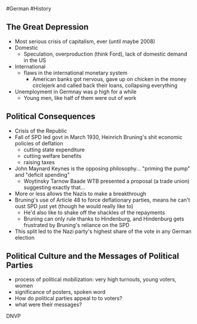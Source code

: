 #German #History
## The Great Depression
- Most serious crisis of capitalism, ever (until maybe 2008)
- Domestic
	- Speculation, overproduction (think Ford), lack of domestic demand in the US
- International
	- flaws in the international monetary system
		- American banks got nervous, gave up on chicken in the money circlejerk and called back their loans, collapsing everything
- Unemployment in Germnay was p high for a while
	- Young men, like half of them were out of work

## Political Consequences
- Crisis of the Republic
- Fall of SPD led govt in March 1930, Heinrich Bruning's shit economic policies of deflation
	- cutting state expenditure
	- cutting welfare benefits
	- raising taxes
- John Maynard Keynes is the opposing philosophy... "priming the pump" and "deficit spending"
	- Woytinsky Tarnow Baade WTB presented a proposal (a trade union) suggesting exactly that...
- More or less allows the Nazis to make a breakthrough
- Bruning's use of Article 48 to force deflationary parties, means he can't oust SPD just yet (though he would really like to)
	- He'd also like to shake off the shackles of the repayments
	- Bruning can only rule thanks to Hindenburg, and Hindenburg gets frustrated by Bruning's reliance on the SPD
- This split led to the Nazi party's highest share of the vote in any German election

## Political Culture and the Messages of Political Parties
- process of political mobilization: very high turnouts, young voters, women
- significance of posters, spoken word
- How do political parties appeal to to voters?
- what were their messages?

DNVP